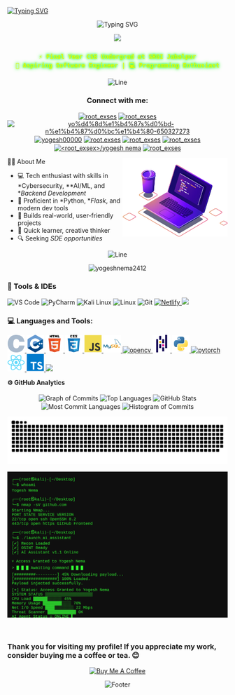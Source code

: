 <a href="https://git.io/typing-svg"><img src="https://readme-typing-svg.demolab.com?font=Bitcount+Grid+Double&weight=300&size=78&letterSpacing=300&duration=5000&pause=1050&color=F7F70A&background=FFF9F900&center=true&vCenter=true&random=true&width=1000&height=100&lines=Hi+I'm+Yogesh+Nema" alt="Typing SVG" /></a>
<!-- 🧠 TYPEWRITER EFFECT (Typing SVG) -->
<p align="center">
  <img src="https://readme-typing-svg.herokuapp.com?font=Michroma&duration=2000&pause=800&color=00FF00&center=true&vCenter=true&width=435&lines=Cybersecurity+Enthusiast;Software+Developer;Backend+Developer" alt="Typing SVG" />
</p>

<!-- 🔓 ACCESS DENIED SECTION -->
<div align="center">
  <img src="https://readme-typing-svg.demolab.com?font=Fira+Code&size=18&pause=1500&color=FF0000&center=true&width=600&lines=Access+Granted+%F0%9F%94%92;Bypassing+Firewall...;cd+~/root@exses" />

  <h3 align="center" style="color:#DFF709FF; font-family: 'Courier New', monospace; text-shadow: 0 0 5px #00ff00, 0 0 10px #00ff00;">
  <code>⚡ Final Year CSE Undergrad at SRGI Jabalpur</code><br>
  <code>🚀 Aspiring Software Engineer | 💻 Programming Enthusiast</code>
</h3>

  <!-- Divider line -->
<p align="center">
  <img src="https://user-images.githubusercontent.com/85225156/171937799-8fc9e255-9889-4642-9c92-6df85fb86e82.gif" alt="Line" />
</p>

</div>

<h3 align="center">Connect with me:</h3>
<p align="center">
<a href="https://dev.to/root_exses" target="blank"><img align="center" src="https://raw.githubusercontent.com/rahuldkjain/github-profile-readme-generator/master/src/images/icons/Social/devto.svg" alt="root_exses" height="30" width="40" /></a>
<a href="https://twitter.com/root_exses" target="blank"><img align="center" src="https://raw.githubusercontent.com/rahuldkjain/github-profile-readme-generator/master/src/images/icons/Social/twitter.svg" alt="root_exses" height="30" width="40" /></a>
<a href="https://linkedin.com/in/yo%d4%8d%e1%b4%87s%d0%bd-n%e1%b4%87%d0%bc%e1%b4%80-650327273" target="blank"><img align="center" src="https://raw.githubusercontent.com/rahuldkjain/github-profile-readme-generator/master/src/images/icons/Social/linked-in-alt.svg" alt="yo%d4%8d%e1%b4%87s%d0%bd-n%e1%b4%87%d0%bc%e1%b4%80-650327273" height="30" width="40" /></a>
<a href="https://kaggle.com/yogesh00000" target="blank"><img align="center" src="https://raw.githubusercontent.com/rahuldkjain/github-profile-readme-generator/master/src/images/icons/Social/kaggle.svg" alt="yogesh00000" height="30" width="40" /></a>
<a href="https://instagram.com/root.exses" target="blank"><img align="center" src="https://raw.githubusercontent.com/rahuldkjain/github-profile-readme-generator/master/src/images/icons/Social/instagram.svg" alt="root.exses" height="30" width="40" /></a>
<a href="https://www.leetcode.com/root_exses" target="blank"><img align="center" src="https://raw.githubusercontent.com/rahuldkjain/github-profile-readme-generator/master/src/images/icons/Social/leet-code.svg" alt="root_exses" height="30" width="40" /></a>
<a href="https://www.hackerearth.com/root_exses" target="blank"><img align="center" src="https://raw.githubusercontent.com/rahuldkjain/github-profile-readme-generator/master/src/images/icons/Social/hackerearth.svg" alt="root_exses" height="30" width="40" /></a>
<a href="https://auth.geeksforgeeks.org/user/<root_exsex>/yogesh nema" target="blank"><img align="center" src="https://raw.githubusercontent.com/rahuldkjain/github-profile-readme-generator/master/src/images/icons/Social/geeks-for-geeks.svg" alt="<root_exsex>/yogesh nema" height="30" width="40" /></a>
<a href="https://discord.gg/root_exses" target="blank"><img align="center" src="https://raw.githubusercontent.com/rahuldkjain/github-profile-readme-generator/master/src/images/icons/Social/discord.svg" alt="root_exses" height="30" width="40" /></a>
</p>

<img src="https://github.com/Princegupta101/Princegupta101/blob/main/Assets/illustration.png?raw=true" width="240px" height="180px" align="right"> 
👨‍💻 About Me

- 💻 Tech enthusiast with skills in *Cybersecurity, **AI/ML, and **Backend Development*
- 🐍 Proficient in *Python, **Flask*, and modern dev tools
- 🚀 Builds real-world, user-friendly projects
- 🧠 Quick learner, creative thinker
- 🔍 Seeking *SDE opportunities*
  

 <!-- Divider line -->
<p align="center">
  <img src="https://user-images.githubusercontent.com/85225156/171937799-8fc9e255-9889-4642-9c92-6df85fb86e82.gif" alt="Line" />
</p>

<p align="center"> <img src="https://komarev.com/ghpvc/?username=yogeshnema2412&label=Profile%20views&color=0e75b6&style=flat" alt="yogeshnema2412" /> </p>



### 🧠 Tools & IDEs

<p align="left">
  <!-- VS Code -->
  <img src="https://cdn.jsdelivr.net/gh/devicons/devicon/icons/vscode/vscode-original.svg" alt="VS Code" width="40" height="40" title="Visual Studio Code"/>

  <!-- PyCharm -->
  <img src="https://resources.jetbrains.com/storage/products/pycharm/img/meta/pycharm_logo_300x300.png" alt="PyCharm" width="40" height="40" title="PyCharm"/>

  <!-- Kali Linux -->
  <img src="https://upload.wikimedia.org/wikipedia/commons/2/2b/Kali-dragon-icon.svg" alt="Kali Linux" width="40" height="40" title="Kali Linux"/>

  <!-- Linux -->
  <img src="https://cdn.jsdelivr.net/gh/devicons/devicon/icons/linux/linux-original.svg" alt="Linux" width="40" height="40" title="Linux"/>
  
  <!-- Git -->
  <img src="https://cdn.jsdelivr.net/gh/devicons/devicon/icons/git/git-original.svg" alt="Git" width="40" height="40" title="Git"/>
  
  <!-- Netlify -->
<a href="https://www.netlify.com/" target="_blank" rel="noreferrer">
  <img src="https://www.vectorlogo.zone/logos/netlify/netlify-icon.svg" alt="Netlify" width="40" height="40"/>
</a>

  <a href="https://skillicons.dev">
    <img src="https://skillicons.dev/icons?i=vercel,github" />
  </a>
</p>


<h3 align="left">💻 Languages and Tools:</h3>
<p align="left">

  <!-- C -->
  <a href="https://www.cprogramming.com/" target="_blank" rel="noreferrer">
    <img src="https://raw.githubusercontent.com/devicons/devicon/master/icons/c/c-original.svg" alt="c" width="40" height="40"/>
  </a>

  <!-- C++ -->
  <a href="https://www.w3schools.com/cpp/" target="_blank" rel="noreferrer">
    <img src="https://raw.githubusercontent.com/devicons/devicon/master/icons/cplusplus/cplusplus-original.svg" alt="cplusplus" width="40" height="40"/>
  </a>

  <!-- HTML5 -->
  <a href="https://www.w3.org/html/" target="_blank" rel="noreferrer">
    <img src="https://raw.githubusercontent.com/devicons/devicon/master/icons/html5/html5-original-wordmark.svg" alt="html5" width="40" height="40"/>
  </a>

  <!-- CSS3 -->
  <a href="https://www.w3schools.com/css/" target="_blank" rel="noreferrer">
    <img src="https://raw.githubusercontent.com/devicons/devicon/master/icons/css3/css3-original-wordmark.svg" alt="css3" width="40" height="40"/>
  </a>

  <!-- JavaScript -->
  <a href="https://developer.mozilla.org/en-US/docs/Web/JavaScript" target="_blank" rel="noreferrer">
    <img src="https://raw.githubusercontent.com/devicons/devicon/master/icons/javascript/javascript-original.svg" alt="javascript" width="40" height="40"/>
  </a>


  <!-- MySQL -->
  <a href="https://www.mysql.com/" target="_blank" rel="noreferrer">
    <img src="https://raw.githubusercontent.com/devicons/devicon/master/icons/mysql/mysql-original-wordmark.svg" alt="mysql" width="40" height="40"/>
  </a>

  <!-- OpenCV -->
  <a href="https://opencv.org/" target="_blank" rel="noreferrer">
    <img src="https://www.vectorlogo.zone/logos/opencv/opencv-icon.svg" alt="opencv" width="40" height="40"/>
  </a>

  <!-- Pandas -->
  <a href="https://pandas.pydata.org/" target="_blank" rel="noreferrer">
    <img src="https://raw.githubusercontent.com/devicons/devicon/2ae2a900d2f041da66e950e4d48052658d850630/icons/pandas/pandas-original.svg" alt="pandas" width="40" height="40"/>
  </a>

  <!-- Python -->
  <a href="https://www.python.org" target="_blank" rel="noreferrer">
    <img src="https://raw.githubusercontent.com/devicons/devicon/master/icons/python/python-original.svg" alt="python" width="40" height="40"/>
  </a>

  <!-- PyTorch -->
  <a href="https://pytorch.org/" target="_blank" rel="noreferrer">
    <img src="https://www.vectorlogo.zone/logos/pytorch/pytorch-icon.svg" alt="pytorch" width="40" height="40"/>
  </a>

<!-- React.js -->
  <a href="https://reactjs.org/" target="_blank" rel="noreferrer">
    <img src="https://raw.githubusercontent.com/devicons/devicon/master/icons/react/react-original.svg" alt="react" width="40" height="40"/>
  </a>

<!-- TypeScript -->
  <a href="https://www.typescriptlang.org/" target="_blank" rel="noreferrer">
    <img src="https://raw.githubusercontent.com/devicons/devicon/master/icons/typescript/typescript-original.svg" alt="typescript" width="40" height="40"/>
  </a>

  <a href="https://skillicons.dev">
    <img src="https://skillicons.dev/icons?i=bash,flask" />
  </a>

</p>



<!-- GitHub Analytics -->
<summary><b>⚙️ GitHub Analytics</b></summary><br>
  <div align="center">
    <!-- Graph of Commits -->
    <img align="center" height="155em "  src="https://github-profile-summary-cards.vercel.app/api/cards/profile-details?username=Yogeshnema2412&theme=github_dark" alt="Graph of Commits" />
    <!-- Repositories per language -->
    <img align="center" height="155em"  src="http://github-profile-summary-cards.vercel.app/api/cards/repos-per-language?username=Yogeshnema2412&theme=github_dark" alt="Top Languages" />
    <!-- GitHub stats -->
    <img align="center" height="155em"  src="http://github-profile-summary-cards.vercel.app/api/cards/stats?username=Yogeshnema2412&theme=github_dark" alt="GitHub Stats" />
      <!-- Repositories per language -->
    <img align="center" height="155em"  src="http://github-profile-summary-cards.vercel.app/api/cards/most-commit-language?username=Yogeshnema2412&theme=github_dark" alt="Most Commit Languages" />
    <!-- Histogram of Commits -->
    <img align="center" height="155em" src="https://github-profile-summary-cards.vercel.app/api/cards/productive-time?username=Yogeshnema2412&theme=github_dark" alt="Histogram of Commits" /></br>
  </div>

<p align="center">
  <img src="https://raw.githubusercontent.com/Platane/snk/output/github-contribution-grid-snake.svg" alt="Matrix Line" />
</p>

<!-- Embed this SVG in your README.md -->

<p align="center">
  <img src="full_kali_terminal.svg" alt="Real Kali Terminal SVG" />
</p>



  </br>
<p align="center">
  <h3><b>Thank you for visiting my profile! If you appreciate my work, consider buying me a coffee or tea. 😊</b></h3>
</p>
<p align="center">
  <a href="https://buymeacoffee.com/sayyadmast3" target="_blank">
    <img src="https://cdn.buymeacoffee.com/buttons/v2/default-red.png" alt="Buy Me A Coffee" width="150"/>
  </a>
</p>
<p align="center">
  <img src="https://capsule-render.vercel.app/api?type=waving&color=gradient&height=60&section=footer" alt="Footer"/>
</p>
